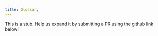 ```yaml
---
title: Glossary
---
```


This is a stub. Help us expand it by submitting a PR using the github link below!

<!--
Uniswap has some unique terms that you might not have encountered before.

### Pair

Slippage is....

### Pool

Slippage is....

### LP

Slippage is....

### Invariant

Slippage is....

### Slippage

Slippage is....

### ERC20

Slippage is....

### Constant Product Formula

### Price impact

Slippage is....

### Mid Price

Slippage is....

### Core

Slippage is....

### Factory

Slippage is.... -->

<!-- 
**Exchange**

- Trade / Trading, Swap/Swapping (when used as a verb and referring to trading ERC20 tokens)
- Trading interface, interface, frontend (when referring to an interface)
- **Trading Pair** / Pool when referring to the specific smart contracts in which a pair is traded
- Decentralized marketplace, marketplace, trading protocol, swapping protocol when referring the the entire protocol

**DEX**

- Decentralized marketplace
- Decentralized trading protocol
- Decentralized liquidity protocol
- Decentralized token swapping protocol
- Automated trading protocol
- Automated liquidity protocol

**Automated Market Maker**

- Can be used in the phrase "Uniswap V2 uses an automated market making formula"
- "Uniswap is an automated market maker" - no
    - Uniswap is an automated liquidity provider - yes
- Uniswap uses automated market making - no
    - Uniswap uses automated liquidity provision - yes
- Uniswap does not require professional market makers because it uses pooled, automated liquidity provision

**Uniswap**

- Be specific with usage of the term "Uniswap"
- If you are referring to our team:
    - the Uniswap development team, our team, etc
- If you are referring to the protocol (without caring about version ie v1 or v2 or v3)
    - the Uniswap protocol
- If you are referring to a specific version
    - the Uniswap v2 protocol, the Uniswap v2, version one of the Uniswap protocol, version two of the Uniswap protocol

**Loan / Lending / Borrow / Borrowing**

- Do not use these words in connection with flash swaps - they are inaccurate
- **Flash swaps**, withdraw / withdrawn, return / returned -->